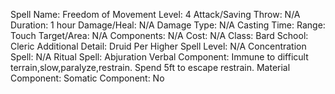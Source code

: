 
Spell Name: Freedom of Movement
Level: 4
Attack/Saving Throw: N/A
Duration: 1 hour
Damage/Heal: N/A
Damage Type: N/A
Casting Time: 
Range: Touch
Target/Area: N/A
Components: N/A
Cost: N/A
Class: Bard
School:  Cleric
Additional Detail:  Druid
Per Higher Spell Level: N/A
Concentration Spell: N/A
Ritual Spell: Abjuration
Verbal Component: Immune to difficult terrain,slow,paralyze,restrain. Spend 5ft to escape restrain.
Material Component: 
Somatic Component: No
